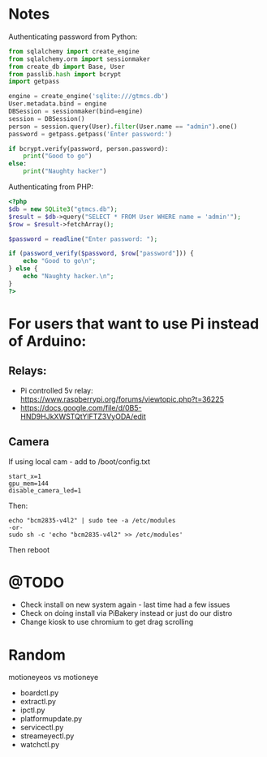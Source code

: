 # Notes

Authenticating password from Python:

```python
from sqlalchemy import create_engine
from sqlalchemy.orm import sessionmaker 
from create_db import Base, User
from passlib.hash import bcrypt
import getpass

engine = create_engine('sqlite:///gtmcs.db')
User.metadata.bind = engine
DBSession = sessionmaker(bind=engine)
session = DBSession()
person = session.query(User).filter(User.name == "admin").one()
password = getpass.getpass('Enter password:')

if bcrypt.verify(password, person.password):
	print("Good to go")
else:
	print("Naughty hacker")
```

Authenticating from PHP:
```php
<?php
$db = new SQLite3("gtmcs.db");
$result = $db->query("SELECT * FROM User WHERE name = 'admin'");
$row = $result->fetchArray();

$password = readline("Enter password: ");

if (password_verify($password, $row["password"])) {
	echo "Good to go\n";
} else {
	echo "Naughty hacker.\n";
}
?>
```

# For users that want to use Pi instead of Arduino:

## Relays:
* Pi controlled 5v relay: https://www.raspberrypi.org/forums/viewtopic.php?t=36225
* https://docs.google.com/file/d/0B5-HND9HJkXWSTQtYlFTZ3VyODA/edit

## Camera

If using local cam - add to /boot/config.txt
```
start_x=1
gpu_mem=144
disable_camera_led=1
```
Then:
```
echo "bcm2835-v4l2" | sudo tee -a /etc/modules
-or-
sudo sh -c 'echo "bcm2835-v4l2" >> /etc/modules'
```
Then reboot


# @TODO

* Check install on new system again - last time had a few issues
* Check on doing install via PiBakery instead or just do our distro
* Change kiosk to use chromium to get drag scrolling


# Random
motioneyeos vs motioneye
* boardctl.py
* extractl.py
* ipctl.py
* platformupdate.py
* servicectl.py
* streameyectl.py
* watchctl.py


